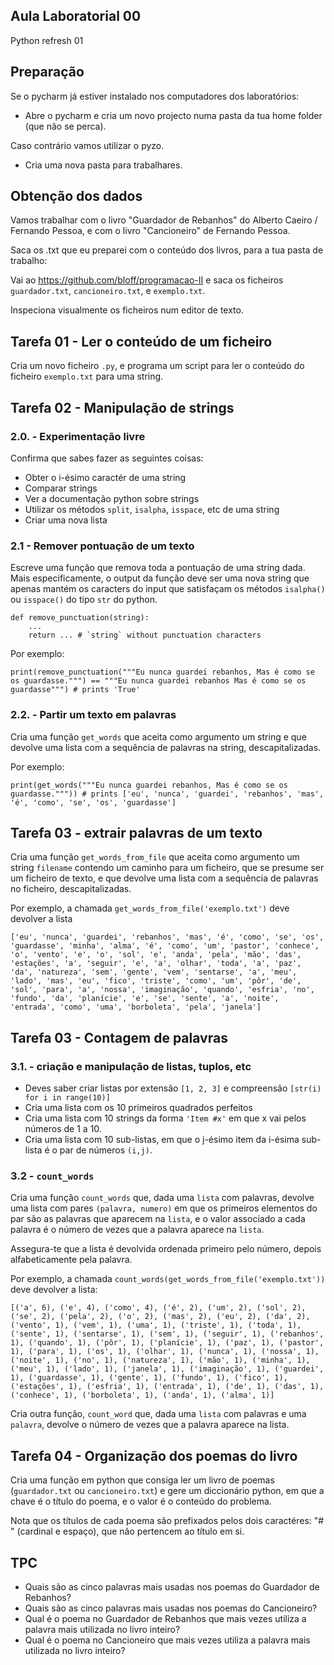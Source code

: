 Aula Laboratorial 00
------------------------

Python refresh 01

## Preparação

Se o pycharm já estiver instalado nos computadores dos laboratórios:

- Abre o pycharm e cria um novo projecto numa pasta da tua home folder (que não se perca).

Caso contrário vamos utilizar o pyzo.

* Cria uma nova pasta para trabalhares.

## Obtenção dos dados

Vamos trabalhar com o livro "Guardador de Rebanhos" do Alberto Caeiro / Fernando Pessoa, e com o livro "Cancioneiro" de Fernando Pessoa. 

Saca os .txt que eu preparei com o conteúdo dos livros, para a tua pasta de trabalho:

Vai ao https://github.com/bloff/programacao-II e saca os ficheiros `guardador.txt`, `cancioneiro.txt`, e `exemplo.txt`.

Inspeciona visualmente os ficheiros num editor de texto.

## Tarefa 01 - Ler o conteúdo de um ficheiro

Cria um novo ficheiro `.py`, e programa um script para ler o conteúdo do ficheiro `exemplo.txt` para uma string.

## Tarefa 02 - Manipulação de strings

### 2.0. - Experimentação livre

Confirma que sabes fazer as seguintes coisas:

* Obter o i-ésimo caractér de uma string
* Comparar strings
* Ver a documentação python sobre strings
* Utilizar os métodos `split`, `isalpha`, `isspace`, etc de uma string
* Criar uma nova lista

### 2.1 - Remover pontuação de um texto

Escreve uma função que remova toda a pontuação de uma string dada. Mais especificamente, o output da função deve ser uma nova string que apenas mantém os caracters do input que satisfaçam os métodos `isalpha()` ou `isspace()` do tipo `str` do python. 

```
def remove_punctuation(string):
    ...
	return ... # `string` without punctuation characters
```

Por exemplo:
```
print(remove_punctuation("""Eu nunca guardei rebanhos, Mas é como se os guardasse.""") == """Eu nunca guardei rebanhos Mas é como se os guardasse""") # prints 'True'
```

### 2.2. - Partir um texto em palavras

Cria uma função `get_words` que aceita como argumento um string e que devolve uma lista com a sequência de palavras na string, descapitalizadas.

Por exemplo:
```
print(get_words("""Eu nunca guardei rebanhos, Mas é como se os guardasse.""")) # prints ['eu', 'nunca', 'guardei', 'rebanhos', 'mas', 'é', 'como', 'se', 'os', 'guardasse']
```

## Tarefa 03 - extrair palavras de um texto

Cria uma função `get_words_from_file` que aceita como argumento um string `filename` contendo um caminho para um ficheiro, que se presume ser um ficheiro de texto, e que devolve uma lista com a sequência de palavras no ficheiro, descapitalizadas.

Por exemplo, a chamada `get_words_from_file('exemplo.txt')` deve devolver a lista 
```
['eu', 'nunca', 'guardei', 'rebanhos', 'mas', 'é', 'como', 'se', 'os', 'guardasse', 'minha', 'alma', 'é', 'como', 'um', 'pastor', 'conhece', 'o', 'vento', 'e', 'o', 'sol', 'e', 'anda', 'pela', 'mão', 'das', 'estações', 'a', 'seguir', 'e', 'a', 'olhar', 'toda', 'a', 'paz', 'da', 'natureza', 'sem', 'gente', 'vem', 'sentarse', 'a', 'meu', 'lado', 'mas', 'eu', 'fico', 'triste', 'como', 'um', 'pôr', 'de', 'sol', 'para', 'a', 'nossa', 'imaginação', 'quando', 'esfria', 'no', 'fundo', 'da', 'planície', 'e', 'se', 'sente', 'a', 'noite', 'entrada', 'como', 'uma', 'borboleta', 'pela', 'janela']
```

## Tarefa 03 - Contagem de palavras

### 3.1. - criação e manipulação de listas, tuplos, etc

* Deves saber criar listas por extensão `[1, 2, 3]` e compreensão `[str(i) for i in range(10)]`
* Cria uma lista com os 10 primeiros quadrados perfeitos
* Cria uma lista com 10 strings da forma `'Item #x'` em que x vai pelos números de 1 a 10.
* Cria uma lista com 10 sub-listas, em que o j-ésimo item da i-ésima sub-lista é o par de números `(i,j)`.

### 3.2 - `count_words`

Cria uma função `count_words` que, dada uma `lista` com palavras, devolve uma lista com pares `(palavra, numero)` em que os primeiros elementos do par são as palavras que aparecem na `lista`, e o valor associado a cada palavra é o número de vezes que a palavra aparece na `lista`. 

Assegura-te que a lista é devolvida ordenada primeiro pelo número, depois alfabeticamente pela palavra.

Por exemplo, a chamada `count_words(get_words_from_file('exemplo.txt'))` deve devolver a lista:
```
[('a', 6), ('e', 4), ('como', 4), ('é', 2), ('um', 2), ('sol', 2), ('se', 2), ('pela', 2), ('o', 2), ('mas', 2), ('eu', 2), ('da', 2), ('vento', 1), ('vem', 1), ('uma', 1), ('triste', 1), ('toda', 1), ('sente', 1), ('sentarse', 1), ('sem', 1), ('seguir', 1), ('rebanhos', 1), ('quando', 1), ('pôr', 1), ('planície', 1), ('paz', 1), ('pastor', 1), ('para', 1), ('os', 1), ('olhar', 1), ('nunca', 1), ('nossa', 1), ('noite', 1), ('no', 1), ('natureza', 1), ('mão', 1), ('minha', 1), ('meu', 1), ('lado', 1), ('janela', 1), ('imaginação', 1), ('guardei', 1), ('guardasse', 1), ('gente', 1), ('fundo', 1), ('fico', 1), ('estações', 1), ('esfria', 1), ('entrada', 1), ('de', 1), ('das', 1), ('conhece', 1), ('borboleta', 1), ('anda', 1), ('alma', 1)]
```

Cria outra função, `count_word` que, dada uma `lista` com palavras e uma `palavra`, devolve o número de vezes que a palavra aparece na lista.

## Tarefa 04 - Organização dos poemas do livro

Cria uma função em python que consiga ler um livro de poemas (`guardador.txt` ou `cancioneiro.txt`) e gere um diccionário python, em que a chave é o título do poema, e o valor é o conteúdo do problema.

Nota que os títulos de cada poema são prefixados pelos dois caractéres: "# " (cardinal e espaço), que não pertencem ao título em si.


## TPC

* Quais são as cinco palavras mais usadas nos poemas do Guardador de Rebanhos?
* Quais são as cinco palavras mais usadas nos poemas do Cancioneiro?
* Qual é o poema no Guardador de Rebanhos que mais vezes utiliza a palavra mais utilizada no livro inteiro?
* Qual é o poema no Cancioneiro que mais vezes utiliza a palavra mais utilizada no livro inteiro?
